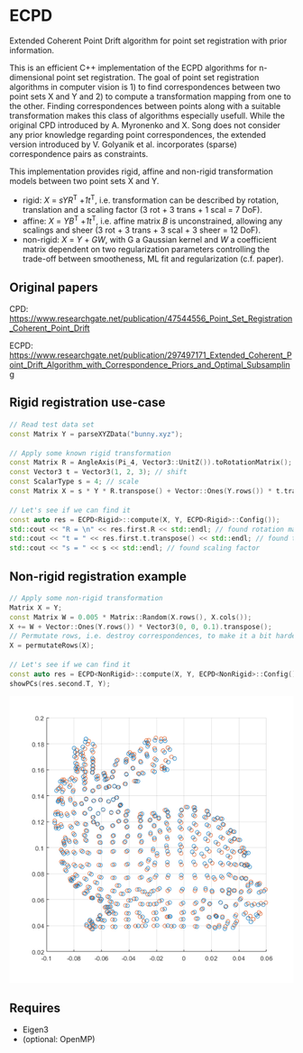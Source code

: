# ECPD
Extended Coherent Point Drift algorithm for point set registration with prior information.

This is an efficient C++ implementation of the ECPD algorithms for n-dimensional point set registration.
The goal of point set registration algorithms in computer vision is 1) to find correspondences between two point sets X and Y and 2) to compute a transformation mapping from one to the other.
Finding correspondences between points along with a suitable transformation makes this class of algorithms especially usefull.
While the original CPD introduced by A. Myronenko and X. Song does not consider any prior knowledge regarding point correspondences, the extended version introduced by V. Golyanik et al. incorporates (sparse) correspondence pairs as constraints.

This implementation provides rigid, affine and non-rigid transformation models between two point sets X and Y.
- rigid: _X_ = _sYR_<sup>T</sup> +_1t_<sup>T</sup>, i.e. transformation can be described by rotation, translation and a scaling factor (3 rot + 3 trans + 1 scal = 7 DoF).
- affine: _X_ = _YB_<sup>T</sup> +_1t_<sup>T</sup>, i.e. affine matrix _B_ is unconstrained, allowing any scalings and sheer (3 rot + 3 trans + 3 scal + 3 sheer = 12 DoF).
- non-rigid: _X_ = _Y_ + _GW_, with G a Gaussian kernel and _W_ a coefficient matrix dependent on two regularization parameters controlling the trade-off between smootheness, ML fit and regularization (c.f. paper).

## Original papers

CPD: https://www.researchgate.net/publication/47544556_Point_Set_Registration_Coherent_Point_Drift

ECPD: https://www.researchgate.net/publication/297497171_Extended_Coherent_Point_Drift_Algorithm_with_Correspondence_Priors_and_Optimal_Subsampling

## Rigid registration use-case
```cpp
// Read test data set
const Matrix Y = parseXYZData("bunny.xyz");

// Apply some known rigid transformation
const Matrix R = AngleAxis(Pi_4, Vector3::UnitZ()).toRotationMatrix(); // rotate 45 deg around z-axis
const Vector3 t = Vector3(1, 2, 3); // shift
const ScalarType s = 4; // scale
const Matrix X = s * Y * R.transpose() + Vector::Ones(Y.rows()) * t.transpose();

// Let's see if we can find it
const auto res = ECPD<Rigid>::compute(X, Y, ECPD<Rigid>::Config()); 
std::cout << "R = \n" << res.first.R << std::endl; // found rotation matrix
std::cout << "t = " << res.first.t.transpose() << std::endl; // found translation vector
std::cout << "s = " << s << std::endl; // found scaling factor
```

## Non-rigid registration example

```cpp
// Apply some non-rigid transformation
Matrix X = Y;
const Matrix W = 0.005 * Matrix::Random(X.rows(), X.cols());
X += W + Vector::Ones(Y.rows()) * Vector3(0, 0, 0.1).transpose();
// Permutate rows, i.e. destroy correspondences, to make it a bit harder
X = permutateRows(X);

// Let's see if we can find it
const auto res = ECPD<NonRigid>::compute(X, Y, ECPD<NonRigid>::Config());
showPCs(res.second.T, Y);
```

![non-rigid registration](example/nonrigidbunny.png?raw=true "Non-rigid registration")



## Requires
- Eigen3
- (optional: OpenMP)
